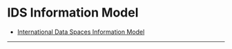 # IDS Information Model

- [International Data Spaces Information Model](https://github.com/International-Data-Spaces-Association/InformationModel/blob/develop/README.md)


---
